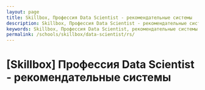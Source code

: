 ```yaml
---
layout: page
title: Skillbox, Профессия‌ ‌Data‌ ‌Scientist‌ - рекомендательные системы
description: Skillbox, Профессия‌ ‌Data‌ ‌Scientist‌ - рекомендательные системы
keywords: Skillbox, Профессия‌ ‌Data‌ ‌Scientist, рекомендательные системы
permalink: /schools/skillbox/data-scientist/rs/
---
```


# [Skillbox] Профессия‌ ‌Data‌ ‌Scientist‌ - рекомендательные системы

<br/>
